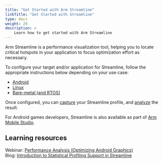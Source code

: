 ```yaml
---
title: "Get Started with Arm Streamline"
linkTitle: "Get Started with Streamline"
type: docs
weight: 20
description: >
    Learn how to get started with Arm Streamline
---
```


Arm Streamline is a performance visualization tool, helping you to locate critical hotspots in your application to focus optimization effort as necessary.

To configure your target and/or application for Streamline, follow the appropriate instructions below depending on your use case:
 - [Android](https://developer.arm.com/documentation/101813)
 - [Linux](https://developer.arm.com/documentation/101814)
 - [Bare-metal (and RTOS)](https://developer.arm.com/documentation/101815)

Once configured, you can [capture](https://developer.arm.com/documentation/101816/latest/Capture-a-Streamline-profile) your Streamline profile, and [analyze](https://developer.arm.com/documentation/101816/latest/Analyze-your-capture) the result.

 For Android games developers, Streamline is also available as part of [Arm Mobile Studio](https://developer.arm.com/Tools%20and%20Software/Arm%20Mobile%20Studio).

## Learning resources

Webinar: [Performance Analysis (Optimizing Android Graphics)](https://www.brighttalk.com/webcast/17792/475602)\
Blog: [Introduction to Statistical Profiling Support in Streamline](https://community.arm.com/arm-community-blogs/b/tools-software-ides-blog/posts/introduction-to-statistical-profiling-support-in-streamline)
